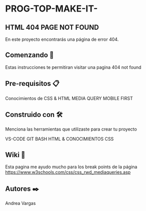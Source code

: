 # PROG-TOP-MAKE-IT-

 ## HTML 404 PAGE NOT **FOUND**
En este proyecto encontrarás una página de error 404. 

 ## Comenzando 🚀
Estas instrucciones te permitiran visitar una pagina 404 not found

## Pre-requisitos 📋
Conocimientos de CSS & HTML
MEDIA QUERY
MOBILE FIRST

## Construido con 🛠️
Menciona las herramientas que utilizaste para crear tu proyecto

VS-CODE
GIT BASH
HTML & CONOCIMIENTOS CSS

## Wiki 📖
Esta pagina me ayudo mucho para los break points de la página https://www.w3schools.com/css/css_rwd_mediaqueries.asp

## Autores ✒️
Andrea Vargas


